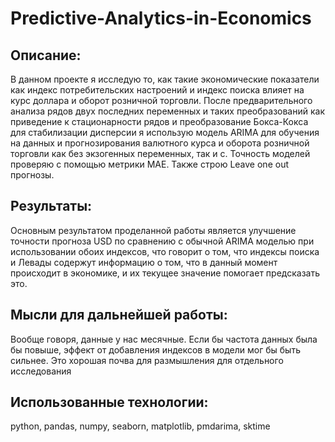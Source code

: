 # Predictive-Analytics-in-Economics

## Описание:

В данном проекте я исследую то, как такие экономические показатели как индекс потребительских настроений и индекс поиска влияет на курс доллара и оборот розничной торговли. После предварительного анализа рядов двух последних переменных и таких преобразований как приведение к стационарности рядов и преобразование Бокса-Кокса для стабилизации дисперсии я использую модель ARIMA для обучения на данных и прогнозирования валютного курса и оборота розничной торговли как без экзогенных переменных, так и с. Точность моделей проверяю с помощью метрики MAE. Также строю Leave one out прогнозы.

## Результаты:

Основным результатом проделанной работы является улучшение точности прогноза USD по сравнению с обычной ARIMA моделью при использовании обоих индексов, что говорит о том, что индексы поиска и Левады содержут информацию о том, что в данный момент происходит в экономике, и их текущее значение помогает предсказать это.

## Мысли для дальнейшей работы:

Вообще говоря, данные у нас месячные. Если бы частота данных была бы повыше, эффект от добавления индексов в модели мог бы быть сильнее. Это хорошая почва для размышления для отдельного исследования

## Использованные технологии:

python, pandas, numpy, seaborn, matplotlib, pmdarima, sktime
